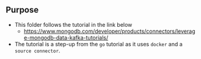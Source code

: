 ## Purpose
  * This folder follows the tutorial in the link below
    + https://www.mongodb.com/developer/products/connectors/leverage-mongodb-data-kafka-tutorials/
  * The tutorial is a step-up from the `go` tutorial as it uses `docker` and a `source connector`.